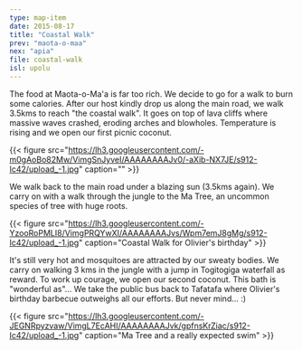 ```yaml
---
type: map-item
date: 2015-08-17
title: "Coastal Walk"
prev: "maota-o-maa"
nex: "apia"
file: coastal-walk
isl: upolu
---
```


The food at Maota-o-Ma'a is far too rich. We decide to go for a walk to burn some calories. After our host kindly drop us along the main road, we walk 3.5kms to reach "the coastal walk". It goes on top of lava cliffs where massive waves crashed, eroding arches and blowholes. Temperature is rising and we open our first picnic coconut.

{{< figure src="https://lh3.googleusercontent.com/-m0gAoBo82Mw/VimgSnJyveI/AAAAAAAAJv0/-aXib-NX7JE/s912-Ic42/upload_-1.jpg" caption="" >}}

We walk back to the main road under a blazing sun (3.5kms again). We carry on with a walk through the jungle to the Ma Tree, an uncommon species of tree with huge roots.

{{< figure src="https://lh3.googleusercontent.com/-YzooRoPMLI8/VimgPRQYwXI/AAAAAAAAJvs/Wpm7emJ8gMg/s912-Ic42/upload_-1.jpg" caption="Coastal Walk for Olivier's birthday" >}}

It's still very hot and mosquitoes are attracted by our sweaty bodies. We carry on walking 3 kms in the jungle with a jump in Togitogiga waterfall as reward. To work up courage, we open our second coconut. This bath is "wonderful as"... We take the public bus back to Tafatafa where Olivier's birthday barbecue outweighs all our efforts. But never mind... :)

{{< figure src="https://lh3.googleusercontent.com/-JEGNRpyzvaw/VimgL7EcAHI/AAAAAAAAJvk/gpfnsKrZiac/s912-Ic42/upload_-1.jpg" caption="Ma Tree and a really expected swim" >}}